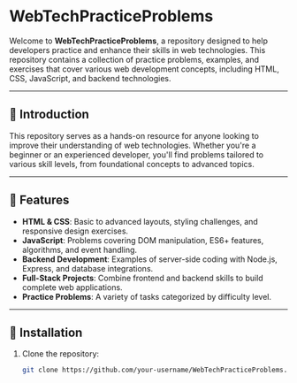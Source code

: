 # WebTechPracticeProblems

Welcome to **WebTechPracticeProblems**, a repository designed to help developers practice and enhance their skills in web technologies.
This repository contains a collection of practice problems, examples, and exercises that cover various web development concepts, including HTML, CSS, JavaScript, and backend technologies.

---


## 🧐 Introduction

This repository serves as a hands-on resource for anyone looking to improve their understanding of web technologies. Whether you're a beginner or an experienced developer, you'll find problems tailored to various skill levels, from foundational concepts to advanced topics.

---

## 🌟 Features

- **HTML & CSS**: Basic to advanced layouts, styling challenges, and responsive design exercises.
- **JavaScript**: Problems covering DOM manipulation, ES6+ features, algorithms, and event handling.
- **Backend Development**: Examples of server-side coding with Node.js, Express, and database integrations.
- **Full-Stack Projects**: Combine frontend and backend skills to build complete web applications.
- **Practice Problems**: A variety of tasks categorized by difficulty level.


---

## 🚀 Installation


1. Clone the repository:
   ```bash
   git clone https://github.com/your-username/WebTechPracticeProblems.git
